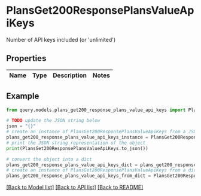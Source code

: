 # PlansGet200ResponsePlansValueApiKeys

Number of API keys included (or 'unlimited')

## Properties

Name | Type | Description | Notes
------------ | ------------- | ------------- | -------------

## Example

```python
from qoery.models.plans_get200_response_plans_value_api_keys import PlansGet200ResponsePlansValueApiKeys

# TODO update the JSON string below
json = "{}"
# create an instance of PlansGet200ResponsePlansValueApiKeys from a JSON string
plans_get200_response_plans_value_api_keys_instance = PlansGet200ResponsePlansValueApiKeys.from_json(json)
# print the JSON string representation of the object
print(PlansGet200ResponsePlansValueApiKeys.to_json())

# convert the object into a dict
plans_get200_response_plans_value_api_keys_dict = plans_get200_response_plans_value_api_keys_instance.to_dict()
# create an instance of PlansGet200ResponsePlansValueApiKeys from a dict
plans_get200_response_plans_value_api_keys_from_dict = PlansGet200ResponsePlansValueApiKeys.from_dict(plans_get200_response_plans_value_api_keys_dict)
```
[[Back to Model list]](../README.md#documentation-for-models) [[Back to API list]](../README.md#documentation-for-api-endpoints) [[Back to README]](../README.md)


